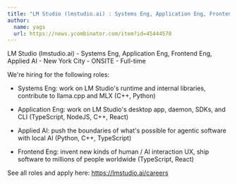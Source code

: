 ```yaml
---
title: "LM Studio (lmstudio.ai) : Systems Eng, Application Eng, Frontend Eng, Applied AI"
author:
  name: yags
  url: https://news.ycombinator.com/item?id=45444578
---
```

LM Studio (lmstudio.ai) - Systems Eng, Application Eng, Frontend Eng, Applied AI - New York City - ONSITE - Full-time

We&#x27;re hiring for the following roles:

- Systems Eng: work on LM Studio&#x27;s runtime and internal libraries, contribute to llama.cpp and MLX (C++, Python)

- Application Eng: work on LM Studio&#x27;s desktop app, daemon, SDKs, and CLI (TypeScript, NodeJS, C++, React)

- Applied AI: push the boundaries of what&#x27;s possible for agentic software with local AI (Python, C++, TypeScript)

- Frontend Eng: invent new kinds of human &#x2F; AI interaction UX, ship software to millions of people worldwide (TypeScript, React)

See all roles and apply here: <a href="https:&#x2F;&#x2F;lmstudio.ai&#x2F;careers" rel="nofollow">https:&#x2F;&#x2F;lmstudio.ai&#x2F;careers</a>
<JobApplication />
